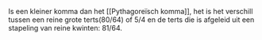 Is een kleiner komma dan het [[Pythagoreïsch komma]], het is het verschill tussen een reine grote terts(80/64) of 5/4 en de terts die is afgeleid uit een stapeling van reine kwinten:
81/64.